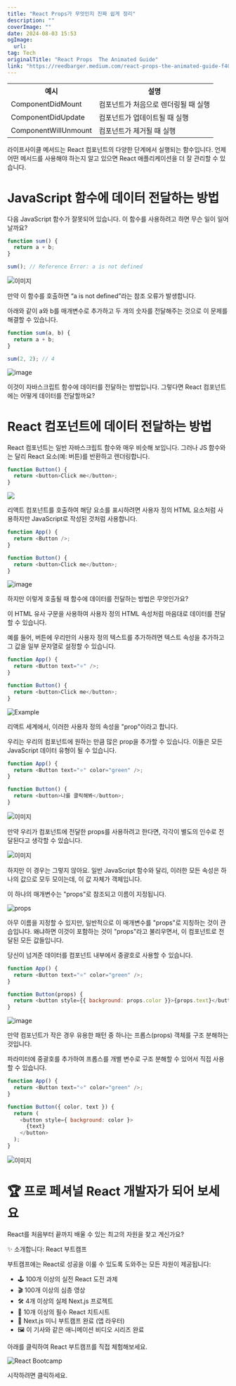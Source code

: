 ```yaml
---
title: "React Props가 무엇인지 진짜 쉽게 정리"
description: ""
coverImage: ""
date: 2024-08-03 15:53
ogImage: 
  url: 
tag: Tech
originalTitle: "React Props  The Animated Guide"
link: "https://reedbarger.medium.com/react-props-the-animated-guide-f401ce92f481"
---
```




<table>
  <tr>
    <th>예시</th>
    <th>설명</th>
  </tr>
  <tr>
    <td>ComponentDidMount</td>
    <td>컴포넌트가 처음으로 렌더링될 때 실행</td>
  </tr>
  <tr>
    <td>ComponentDidUpdate</td>
    <td>컴포넌트가 업데이트될 때 실행</td>
  </tr>
  <tr>
    <td>ComponentWillUnmount</td>
    <td>컴포넌트가 제거될 때 실행</td>
  </tr>
</table>

라이프사이클 메서드는 React 컴포넌트의 다양한 단계에서 실행되는 함수입니다. 언제 어떤 메서드를 사용해야 하는지 알고 있으면 React 애플리케이션을 더 잘 관리할 수 있습니다.

<div class="content-ad"></div>

# JavaScript 함수에 데이터 전달하는 방법

다음 JavaScript 함수가 잘못되어 있습니다. 이 함수를 사용하려고 하면 무슨 일이 일어날까요?

```js
function sum() {
  return a + b;
}

sum(); // Reference Error: a is not defined
```

![이미지](https://miro.medium.com/v2/resize:fit:1400/0*MjzLHJIBue3LqvKa.gif)

<div class="content-ad"></div>

만약 이 함수를 호출하면 “a is not defined”라는 참조 오류가 발생합니다.

아래와 같이 a와 b를 매개변수로 추가하고 두 개의 숫자를 전달해주는 것으로 이 문제를 해결할 수 있습니다.

```js
function sum(a, b) {
  return a + b;
}

sum(2, 2); // 4
```

<div class="content-ad"></div>

![image](https://miro.medium.com/v2/resize:fit:1400/0*BfPuSsS8eyUF2St4.gif)

이것이 자바스크립트 함수에 데이터를 전달하는 방법입니다. 그렇다면 React 컴포넌트에는 어떻게 데이터를 전달할까요?

# React 컴포넌트에 데이터 전달하는 방법

React 컴포넌트는 일반 자바스크립트 함수와 매우 비슷해 보입니다. 그러나 JS 함수와는 달리 React 요소(예: 버튼)를 반환하고 렌더링합니다.

<div class="content-ad"></div>

```js
function Button() {
  return <button>Click me</button>;
}
```

<img src="https://miro.medium.com/v2/resize:fit:1400/0*1onn3hVlLqUG0iey.gif" />

리액트 컴포넌트를 호출하여 해당 요소를 표시하려면 사용자 정의 HTML 요소처럼 사용하지만 JavaScript로 작성된 것처럼 사용합니다.

```js
function App() {
  return <Button />;
}

function Button() {
  return <button>Click me</button>;
}
```

<div class="content-ad"></div>

![image](https://miro.medium.com/v2/resize:fit:1400/0*kQ4W8yxFNwnWGub8.gif)

하지만 이렇게 호출될 때 함수에 데이터를 전달하는 방법은 무엇인가요?

이 HTML 유사 구문을 사용하여 사용자 정의 HTML 속성처럼 마음대로 데이터를 전달할 수 있습니다.

예를 들어, 버튼에 우리만의 사용자 정의 텍스트를 추가하려면 텍스트 속성을 추가하고 그 값을 일부 문자열로 설정할 수 있습니다.

<div class="content-ad"></div>

```js
function App() {
  return <Button text="⭐️" />;
}

function Button() {
  return <button>Click me</button>;
}
```

![Example](https://miro.medium.com/v2/resize:fit:1400/0*-v4TyOkONcLDH_Ih.gif)

리액트 세계에서, 이러한 사용자 정의 속성을 "prop"이라고 합니다.

우리는 우리의 컴포넌트에 원하는 만큼 많은 prop을 추가할 수 있습니다. 이들은 모든 JavaScript 데이터 유형이 될 수 있습니다.

<div class="content-ad"></div>

```js
function App() {
  return <Button text="⭐️" color="green" />;
}

function Button() {
  return <button>나를 클릭해봐</button>;
}
```

![이미지](https://miro.medium.com/v2/resize:fit:1400/0*Xu32NYTN-17n1hSO.gif)

만약 우리가 컴포넌트에 전달한 props를 사용하려고 한다면, 각각이 별도의 인수로 전달된다고 생각할 수 있습니다.

![이미지](https://miro.medium.com/v2/resize:fit:1400/0*PkbojCpS9Ta9ogwX.gif)

<div class="content-ad"></div>

하지만 이 경우는 그렇지 않아요. 일반 JavaScript 함수와 달리, 이러한 모든 속성은 하나의 값으로 모두 모이는데, 이 값 자체가 객체입니다.

이 하나의 매개변수는 "props"로 참조되고 이름이 지정됩니다.

![props](https://miro.medium.com/v2/resize:fit:1400/0*7z3ed4qxD_lvp7T4.gif)

아무 이름을 지정할 수 있지만, 일반적으로 이 매개변수를 "props"로 지칭하는 것이 관습입니다. 왜냐하면 이것이 포함하는 것이 "props"라고 불리우면서, 이 컴포넌트로 전달된 모든 값들입니다.

<div class="content-ad"></div>

당신이 넘겨준 데이터를 컴포넌트 내부에서 중괄호로 사용할 수 있습니다.

```js
function App() {
  return <Button text="⭐️" color="green" />;
}

function Button(props) {
  return <button style={{ background: props.color }}>{props.text}</button>;
}
```

![image](https://miro.medium.com/v2/resize:fit:1400/0*Z4dTebIx9NGZlpor.gif)

<div class="content-ad"></div>

만약 컴포넌트가 작은 경우 유용한 패턴 중 하나는 프롭스(props) 객체를 구조 분해하는 것입니다.

파라미터에 중괄호를 추가하여 프롭스를 개별 변수로 구조 분해할 수 있어서 직접 사용할 수 있습니다.

```js
function App() {
  return <Button text="⭐️" color="green" />;
}

function Button({ color, text }) {
  return (
    <button style={ background: color }>
      {text}
    </button>
  );
}
```

![이미지](https://miro.medium.com/v2/resize:fit:1400/0*N08oUMcmAfDjQvvr.gif)

<div class="content-ad"></div>

# 🏆 프로 페셔널 React 개발자가 되어 보세요

React를 처음부터 끝까지 배울 수 있는 최고의 자원을 찾고 계신가요?

✨ 소개합니다: React 부트캠프

부트캠프에는 React로 성공을 이룰 수 있도록 도와주는 모든 자원이 제공됩니다:

<div class="content-ad"></div>

- 🕹️ 100개 이상의 실전 React 도전 과제
- 🎬 100개 이상의 심층 영상
- 🛠️ 4개 이상의 실제 Next.js 프로젝트
- 📄 10개 이상의 필수 React 치트시트
- 🥾 Next.js 미니 부트캠프 완료 (앱 라우터)
- 🖼️ 이 기사와 같은 애니메이션 비디오 시리즈 완료

아래를 클릭하여 React 부트캠프를 직접 체험해보세요.

![React Bootcamp](/assets/img/React-Props-—-The-Animated-Guide_11.png)

시작하려면 클릭하세요.
